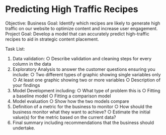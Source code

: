 # Predicting High Traffic Recipes
Objective:
Business Goal: Identify which recipes are likely to generate high traffic on our website to optimize content and increase user engagement.
Project Goal: Develop a model that can accurately predict high-traffic recipes to aid in strategic content placement.

Task List:
1. Data validation:
   ○ Describe validation and cleaning steps for every column in the data
3.  Exploratory Analysis to answer the customer questions ensuring you include:
   ○ Two different types of graphic showing single variables only
   ○ At least one graphic showing two or more variables
   ○ Description of your findings
4.  Model Development including:
   ○ What type of problem this is
   ○ Fitting a baseline model
   ○ Fitting a comparison model
5. Model evaluation
   ○ Show how the two models compare
6.  Definition of a metric for the business to monitor
   ○ How should the business monitor what they want to achieve?
   ○ Estimate the initial value(s) for the metric based on the current data?
7.  Final summary including recommendations that the business should undertake.


